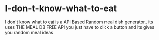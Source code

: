 # I-don-t-know-what-to-eat
I don't know what to eat is a API Based Random meal dish generator..
its uses THE MEAL DB FREE API
you just have to click a button and its gives you random meal ideas
